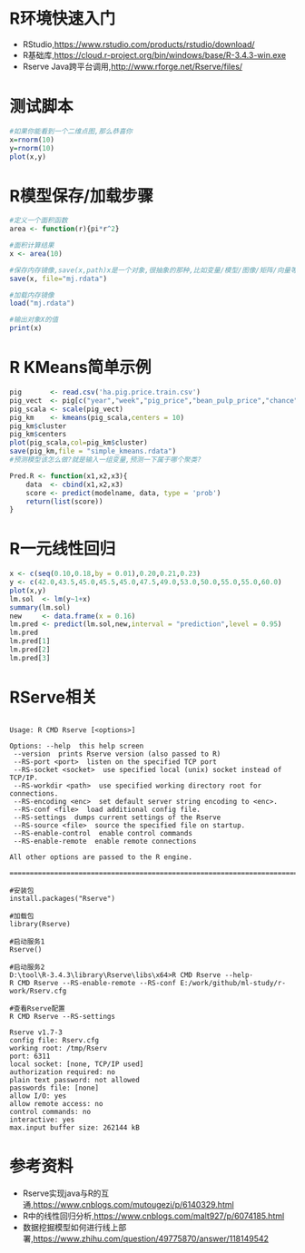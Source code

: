 
# R环境快速入门
- RStudio,https://www.rstudio.com/products/rstudio/download/
- R基础库,https://cloud.r-project.org/bin/windows/base/R-3.4.3-win.exe
- Rserve Java跨平台调用,http://www.rforge.net/Rserve/files/

# 测试脚本
```r
#如果你能看到一个二维点图,那么恭喜你
x=rnorm(10)
y=rnorm(10)
plot(x,y)
```

# R模型保存/加载步骤
```r
#定义一个面积函数
area <- function(r){pi*r^2}

#面积计算结果
x <- area(10)

#保存内存镜像,save(x,path)x是一个对象,很抽象的那种,比如变量/模型/图像/矩阵/向量等等
save(x, file="mj.rdata")

#加载内存镜像
load("mj.rdata")

#输出对象X的值
print(x)

```

# R KMeans简单示例
```r
pig       <- read.csv('ha.pig.price.train.csv')
pig_vect  <- pig[c("year","week","pig_price","bean_pulp_price","chance","yumi","xiaomaifu","yufen","siliao","zhurou")]
pig_scala <- scale(pig_vect)
pig_km    <- kmeans(pig_scala,centers = 10)
pig_km$cluster
pig_km$centers
plot(pig_scala,col=pig_km$cluster)
save(pig_km,file = "simple_kmeans.rdata")
#预测模型该怎么做?就是输入一组变量,预测一下属于哪个聚类?

Pred.R <- function(x1,x2,x3){
    data  <- cbind(x1,x2,x3)
    score <- predict(modelname, data, type = 'prob')
    return(list(score))
}


```

# R一元线性回归
```r
x <- c(seq(0.10,0.18,by = 0.01),0.20,0.21,0.23)
y <- c(42.0,43.5,45.0,45.5,45.0,47.5,49.0,53.0,50.0,55.0,55.0,60.0)
plot(x,y)
lm.sol  <- lm(y~1+x)
summary(lm.sol)
new     <- data.frame(x = 0.16)
lm.pred <- predict(lm.sol,new,interval = "prediction",level = 0.95)
lm.pred
lm.pred[1]
lm.pred[2]
lm.pred[3]
```

# RServe相关
```

Usage: R CMD Rserve [<options>]

Options: --help  this help screen
 --version  prints Rserve version (also passed to R)
 --RS-port <port>  listen on the specified TCP port
 --RS-socket <socket>  use specified local (unix) socket instead of TCP/IP.
 --RS-workdir <path>  use specified working directory root for connections.
 --RS-encoding <enc>  set default server string encoding to <enc>.
 --RS-conf <file>  load additional config file.
 --RS-settings  dumps current settings of the Rserve
 --RS-source <file>  source the specified file on startup.
 --RS-enable-control  enable control commands
 --RS-enable-remote  enable remote connections

All other options are passed to the R engine.

===============================================================================

#安装包
install.packages("Rserve")

#加载包
library(Rserve)

#启动服务1
Rserve()

#启动服务2
D:\tool\R-3.4.3\library\Rserve\libs\x64>R CMD Rserve --help·
R CMD Rserve --RS-enable-remote --RS-conf E:/work/github/ml-study/r-work/Rserv.cfg

#查看Rserve配置
R CMD Rserve --RS-settings

Rserve v1.7-3
config file: Rserv.cfg
working root: /tmp/Rserv
port: 6311
local socket: [none, TCP/IP used]
authorization required: no
plain text password: not allowed
passwords file: [none]
allow I/O: yes
allow remote access: no
control commands: no
interactive: yes
max.input buffer size: 262144 kB
```

# 参考资料
- Rserve实现java与R的互通,https://www.cnblogs.com/mutougezi/p/6140329.html
- R中的线性回归分析,https://www.cnblogs.com/malt927/p/6074185.html
- 数据挖掘模型如何进行线上部署,https://www.zhihu.com/question/49775870/answer/118149542